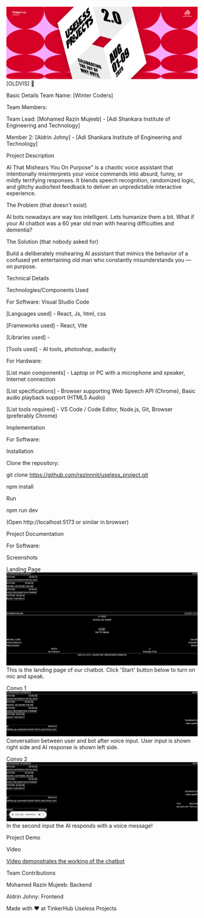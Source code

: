 ![alt text](image.png)
[OLDVIS] 🎯

Basic Details
Team Name: [Winter Coders]

Team Members:

Team Lead: [Mohamed Razin Mujeeb] - [Adi Shankara Institute of Engineering and Technology]

Member 2: [Aldrin Johny] - [Adi Shankara Institute of Engineering and Technology]


Project Description

AI That Mishears You On Purpose" is a chaotic voice assistant that intentionally misinterprets your voice commands into absurd, funny, or mildly terrifying responses. It blends speech recognition, randomized logic, and glitchy audio/text feedback to deliver an unpredictable interactive experience.

The Problem (that doesn't exist)

AI bots nowadays are way too intelligent. Lets humanize them a bit. What if your AI chatbot was a 60 year old man with hearing difficulties and dementia? 

The Solution (that nobody asked for)

Build a deliberately mishearing AI assistant that mimics the behavior of a confused yet entertaining old man who constantly misunderstands you — on purpose.

Technical Details

Technologies/Components Used

For Software: Visual Studio Code

[Languages used] - React, Js, html, css

[Frameworks used] - React, Vite

[Libraries used] -  

[Tools used] - AI tools, photoshop, audacity

For Hardware:

[List main components] - Laptop or PC with a microphone and speaker, Internet connection

[List specifications] - Browser supporting Web Speech API (Chrome), Basic audio playback support (HTML5 Audio)

[List tools required] - VS Code / Code Editor, Node.js, Git, Browser (preferably Chrome)

Implementation

For Software:


Installation

Clone the repository:

git clone https://github.com/razinnnit/useless_project.git

npm install

Run

npm run dev

(Open http://localhost:5173 or similar in browser)

Project Documentation

For Software:

Screenshots 

Landing Page![Landing page](image-2.png) This is the landing page of our chatbot. Click 'Start' button below to turn on mic and speak.

Convo 1![Convo1](image-3.png) Conversation between user and bot after voice input. User input is shown right side and AI response is shown left side. 

Convo 2![Convo2](image-4.png) In the second input the AI responds with a voice message! 


Project Demo

Video

[Video demonstrates the working of the chatbot](https://drive.google.com/file/d/1jW85ytsv9DjjCCdkmDuJ69r8F6lTHp-m/view?usp=sharing)


Team Contributions

Mohamed Razin Mujeeb: Backend

Aldrin Johny: Frontend

Made with ❤️ at TinkerHub Useless Projects

